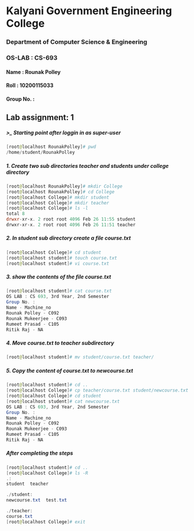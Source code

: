# Kalyani Government Engineering College
### Department of Computer Science & Engineering
### OS-LAB : CS-693

#### Name      : Rounak Polley
#### Roll      : 10200115033
#### Group No. : 

## Lab assignment: 1

##### >_ Starting point after loggin in as super-user
``` powershell
[root@localhost RounakPolley]# pwd
/home/student/RounakPolley
```
##### 1. Create two sub directories teacher and students under college directory
``` powershell
[root@localhost RounakPolley]# mkdir College
[root@localhost RounakPolley]# cd College
[root@localhost College]# mkdir student
[root@localhost College]# mkdir teacher
[root@localhost College]# ls -l
total 8
drwxr-xr-x. 2 root root 4096 Feb 26 11:55 student
drwxr-xr-x. 2 root root 4096 Feb 26 11:51 teacher
```
##### 2. In student sub directory create a file course.txt
``` powershell
[root@localhost College]# cd student
[root@localhost student]# touch course.txt
[root@localhost student]# vi course.txt
```
##### 3. show the contents of the file course.txt
``` powershell
[root@localhost student]# cat course.txt
OS LAB : CS 693, 3rd Year, 2nd Semester
Group No. :
Name - Machine_no
Rounak Polley - C092
Rounak Mukeerjee - C093
Rumeet Prasad - C105
Ritik Raj - NA
```
##### 4. Move course.txt to teacher subdirectory
``` powershell
[root@localhost student]# mv student/course.txt teacher/
```
##### 5. Copy the content of course.txt to newcourse.txt
``` powershell
[root@localhost student]# cd ..
[root@localhost College]# cp teacher/course.txt student/newcourse.txt
[root@localhost College]# cd student
[root@localhost student]# cat newcourse.txt
OS LAB : CS 693, 3rd Year, 2nd Semester
Group No. :
Name - Machine_no
Rounak Polley - C092
Rounak Mukeerjee - C093
Rumeet Prasad - C105
Ritik Raj - NA
```
##### After completing the steps
``` powershell
[root@localhost student]# cd ..
[root@localhost College]# ls -R
.:
student  teacher

./student:
newcourse.txt  test.txt

./teacher:
course.txt
[root@localhost College]# exit
```
